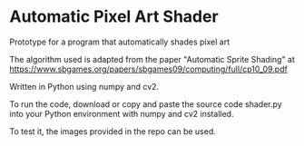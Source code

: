 # **Automatic Pixel Art Shader**

Prototype for a program that automatically shades pixel art

The algorithm used is adapted from the paper "Automatic Sprite Shading" at https://www.sbgames.org/papers/sbgames09/computing/full/cp10_09.pdf

Written in Python using numpy and cv2.

To run the code, download or copy and paste the source code shader.py into your Python environment with numpy and cv2 installed. 

To test it, the images provided in the repo can be used. 
